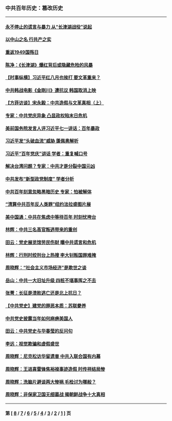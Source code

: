 ### 中共百年历史：篡改历史
---
#### [永不停止的谎言与暴力 从“长津湖战役”说起](../../pages/nf1176115/n13494094.md?10140430) 
#### [以中山之名 行共产之实](../../pages/nf1176115/n13346437.md?10140430) 
#### [重返1949国殇日](../../pages/nf1176115/n13346372.md?10140430) 
#### [陈净：《长津湖》爆红背后或隐藏危险的风暴](../../pages/nf1176115/n13314364.md?10140430) 
#### [【时事纵横】习近平红八月也挨打 要文革重来？](../../pages/nf1176115/n13231393.md?10140430) 
#### [中共韩战电影《金刚川》遭抗议 韩国取消上映](../../pages/nf1176115/n13219114.md?10140430) 
#### [【方菲访谈】宋永毅：中共造假与文革真相（上）](../../pages/nf1176115/n13200760.md?10140430) 
#### [专家：中共党庆异象 凸显政权陷末日危机](../../pages/nf1176115/n13067084.md?10140430) 
#### [美前国务院发言人评习近平七一讲话：百年暴政](../../pages/nf1176115/n13066986.md?10140430) 
#### [习近平发“头破血流”威胁 蓬佩奥解析](../../pages/nf1176115/n13063604.md?10140430) 
#### [习近平“百年党庆”讲话 学者：重复喊口号](../../pages/nf1176115/n13061411.md?10140430) 
#### [解决台湾问题？专家：中共才是分裂中国元凶](../../pages/nf1176115/n13060811.md?10140430) 
#### [中共发布“新型政党制度” 学者分析](../../pages/nf1176115/n13056354.md?10140430) 
#### [中共百年刻意忽略黑暗历史 专家：怕被解体](../../pages/nf1176115/n13056056.md?10140430) 
#### [“清算中共百年反人类罪”纽约法拉盛图片展](../../pages/nf1176115/n13052220.md?10140430) 
#### [美中国通：中共在焦虑中等待百年 时刻忧垮台](../../pages/nf1176115/n13048820.md?10140430) 
#### [林辉：中共三名高官叛逃带来的重创](../../pages/nf1176115/n13035206.md?10140430) 
#### [田云：党史展览馆劳民伤财 曝中共谎言和危机](../../pages/nf1176115/n13033900.md?10140430) 
#### [林辉：行刑时绞刑台上热搜 李大钊叛国罪难掩](../../pages/nf1176115/n13031965.md?10140430) 
#### [周晓辉：“社会主义市场经济”是欺世之谈](../../pages/nf1176115/n13024090.md?10140430) 
#### [岳山：中共一大旧址升级 四桩不堪事挥之不去](../../pages/nf1176115/n13021697.md?10140430) 
#### [张菁：长征是溃败逃亡还是北上抗日？](../../pages/nf1176115/n13020585.md?10140430) 
#### [【中共党史】建党的罪恶本质：苏联豢养](../../pages/nf1176115/n13011888.md?10140430) 
#### [中共党史披露当年如何麻痹美国人](../../pages/nf1176115/n12966400.md?10140430) 
#### [田云：中共党史与华春莹的反问句](../../pages/nf1176115/n12765178.md?10140430) 
#### [李远：视觉欺骗和虚假盛世](../../pages/nf1176115/n12993376.md?10140430) 
#### [周晓辉：尼克松访华留遗害 中共入联合国有内幕](../../pages/nf1176115/n12991422.md?10140430) 
#### [周晓辉：王进喜雷锋焦裕禄事迹造假 时传祥结局惨](../../pages/nf1176115/n12985497.md?10140430) 
#### [周晓辉：洗脑片避谈两大惨祸 毛检讨为哪般？](../../pages/nf1176115/n12971285.md?10140430) 
#### [周晓辉：非保家卫国无细菌战 揭朝鲜战争十大真相](../../pages/nf1176115/n12954161.md?10140430) 

---
#### 第 [ [8](./8.md?10140430) / [7](./7.md?10140430) / [6](./6.md?10140430) / [5](./5.md?10140430) / [4](./4.md?10140430) / [3](./3.md?10140430) / [2](./2.md?10140430) / [1](./1.md?10140430) ] 页
